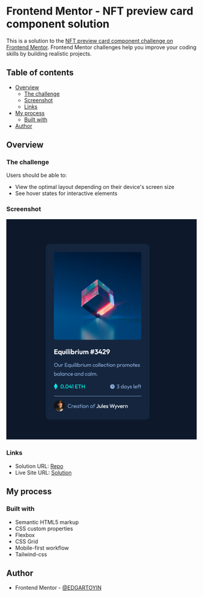 # Frontend Mentor - NFT preview card component solution

This is a solution to the [NFT preview card component challenge on Frontend Mentor](https://www.frontendmentor.io/challenges/nft-preview-card-component-SbdUL_w0U). Frontend Mentor challenges help you improve your coding skills by building realistic projects.

## Table of contents

- [Overview](#overview)
  - [The challenge](#the-challenge)
  - [Screenshot](#screenshot)
  - [Links](#links)
- [My process](#my-process)
  - [Built with](#built-with)
- [Author](#author)

## Overview

### The challenge

Users should be able to:

- View the optimal layout depending on their device's screen size
- See hover states for interactive elements

### Screenshot

![Alt text](image.png)

### Links

- Solution URL: [Repo](https://github.com/EDGARTOYIN/nft-preview-card-component-main)
- Live Site URL: [Solution](https://edgartoyin.github.io/nft-preview-card-component-main/#)

## My process

### Built with

- Semantic HTML5 markup
- CSS custom properties
- Flexbox
- CSS Grid
- Mobile-first workflow
- Tailwind-css

## Author

- Frontend Mentor - [@EDGARTOYIN](https://www.frontendmentor.io/profile/EDGARTOYIN)
